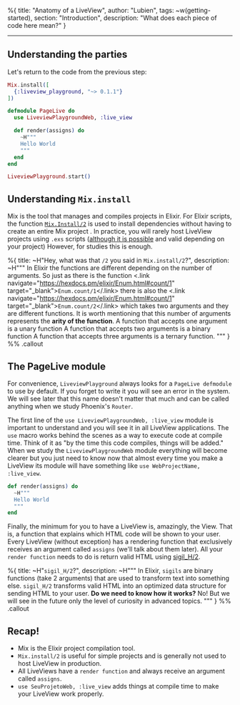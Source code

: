%{
title: "Anatomy of a LiveView",
author: "Lubien",
tags: ~w(getting-started),
section: "Introduction",
description: "What does each piece of code here mean?"
}

---

## Understanding the parties

Let's return to the code from the previous step:

```elixir
Mix.install([
  {:liveview_playground, "~> 0.1.1"}
])

defmodule PageLive do
  use LiveviewPlaygroundWeb, :live_view

  def render(assigns) do
    ~H"""
    Hello World
    """
  end
end

LiveviewPlayground.start()
```

## Understanding `Mix.install`

Mix is the tool that manages and compiles projects in Elixir. For Elixir scripts, the function [`Mix.Install/2`](https://hexdocs.pm/mix/1.12.3/Mix.html#install/2) is used to install dependencies without having to create an entire Mix project . In practice, you will rarely host LiveView projects using `.exs` scripts ([although it is possible](https://fly.io/phoenix-files/single-file-elixir-scripts/) and valid depending on your project) However, for studies this is enough.

%{
title: ~H"Hey, what was that <code>/2</code> you said in <code>Mix.install/2</code>?",
description: ~H"""
In Elixir the functions are different depending on the number of arguments. So just as there is the function <.link navigate="https://hexdocs.pm/elixir/Enum.html#count/1" target="\_blank"><code>Enum.count/1</code></.link> there is also the <.link navigate="https://hexdocs.pm/elixir/Enum.html#count/1" target="\_blank"><code>Enum.count/2</code></.link> which takes two arguments and they are different functions. It is worth mentioning that this number of arguments represents the <strong class="text-white">arity of the function</strong>. A function that accepts one argument is a unary function A function that accepts two arguments is a binary function A function that accepts three arguments is a ternary function.
"""
} %% .callout

## The PageLive module

For convenience, `LiveviewPlayground` always looks for a `PageLive defmodule` to use by default. If you forget to write it you will see an error in the system. We will see later that this name doesn't matter that much and can be called anything when we study Phoenix's `Router`.

The first line of the `use LiveviewPlaygroundWeb, :live_view` module is important to understand and you will see it in all LiveView applications. The `use` macro works behind the scenes as a way to execute code at compile time. Think of it as "by the time this code compiles, things will be added." When we study the `LiveviewPlaygroundWeb` module everything will become clearer but you just need to know now that almost every time you make a LiveView its module will have something like `use WebProjectName, :live_view`.

```elixir
def render(assigns) do
  ~H"""
  Hello World
  """
end
```

Finally, the minimum for you to have a LiveView is, amazingly, the View. That is, a function that explains which HTML code will be shown to your user. Every LiveView (without exception) has a rendering function that exclusively receives an argument called `assigns` (we'll talk about them later). All your `render function` needs to do is return valid HTML using [sigil_H/2](https://hexdocs.pm/phoenix_live_view/0.17.0/Phoenix.LiveView.Helpers.html#sigil_H/2).

%{
title: ~H"<code>sigil_H/2</code>?",
description: ~H"""
In Elixir, <code>sigils</code> are binary functions (take 2 arguments) that are used to transform text into something else. <code>sigil_H/2</code> transforms valid HTML into an optimized data structure for sending HTML to your user. <strong class="text-white">Do we need to know how it works?</strong> No! But we will see in the future only the level of curiosity in advanced topics.
"""
} %% .callout

## Recap!

- Mix is the Elixir project compilation tool.
- `Mix.install/2` is useful for simple projects and is generally not used to host LiveView in production.
- All LiveViews have a `render function` and always receive an argument called `assigns`.
- `use SeuProjetoWeb, :live_view` adds things at compile time to make your LiveView work properly.
